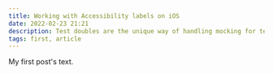 ```yaml
---
title: Working with Accessibility labels on iOS
date: 2022-02-23 21:21
description: Test doubles are the unique way of handling mocking for testing porpuses, learn how to work with them in this article.
tags: first, article
---
```


My first post's text.
